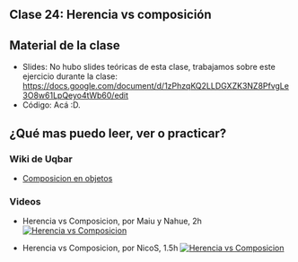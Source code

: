 ## Clase 24: Herencia vs composición

## Material de la clase

- Slides: No hubo slides teóricas de esta clase, trabajamos sobre este ejercicio durante la clase: https://docs.google.com/document/d/1zPhzqKQ2LLDGXZK3NZ8PfvgLe3O8w61LpQeyo4tWb60/edit
- Código: Acá :D.

## ¿Qué mas puedo leer, ver o practicar?

### Wiki de Uqbar

- [Composicion en objetos](https://wiki.uqbar.org/wiki/articles/composicion--oop-.html)

### Videos

- Herencia vs Composicion, por Maiu y Nahue, 2h
[![Herencia vs Composicion](https://img.youtube.com/vi/ICPUh7GgHDc/0.jpg)](https://youtu.be/ICPUh7GgHDc "Herencia vs Composicion")

- Herencia vs Composicion, por NicoS, 1.5h
[![Herencia vs Composicion](https://img.youtube.com/vi/Hh0PmVQ28xU/0.jpg)](https://youtu.be/Hh0PmVQ28xU "Herencia vs Composicion")
